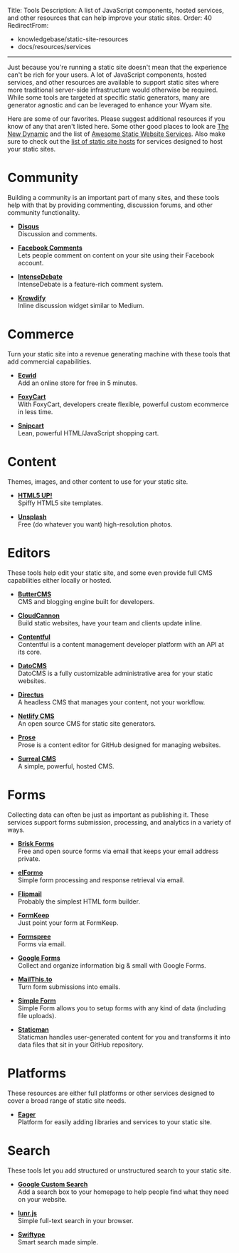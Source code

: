 Title: Tools
Description: A list of JavaScript components, hosted services, and other resources that can help improve your static sites.
Order: 40
RedirectFrom:
- knowledgebase/static-site-resources
- docs/resources/services
---
Just because you're running a static site doesn't mean that the experience can't be rich for your users. A lot of JavaScript components, hosted services, and other resources are available to support static sites where more traditional server-side infrastructure would otherwise be required. While some tools are targeted at specific static generators, many are generator agnostic and can be leveraged to enhance your Wyam site.

Here are some of our favorites. Please suggest additional resources if you know of any that aren't listed here. Some other good places to look are [The New Dynamic](https://www.thenewdynamic.org/tools/) and the list of [Awesome Static Website Services](https://github.com/aharris88/awesome-static-website-services). Also make sure to check out the [list of static site hosts](/docs/resources/hosts) for services designed to host your static sites.

<!-- Use two spaces after the title for proper formatting -->

# Community

Building a community is an important part of many sites, and these tools help with that by providing commenting, discussion forums, and other community functionality.

- **[Disqus](https://disqus.com)**  
  Discussion and comments.

- **[Facebook Comments](https://developers.facebook.com/docs/plugins/comments)**  
  Lets people comment on content on your site using their Facebook account.

- **[IntenseDebate](http://www.intensedebate.com/)**  
  IntenseDebate is a feature-rich comment system.

- **[Krowdify](http://www.krowdify.com/)**  
  Inline discussion widget similar to Medium.

# Commerce

Turn your static site into a revenue generating machine with these tools that add commercial capabilities.

- **[Ecwid](https://www.ecwid.com/)**  
  Add an online store for free in 5 minutes.

- **[FoxyCart](http://www.foxycart.com/)**  
  With FoxyCart, developers create flexible, powerful custom ecommerce in less time.

- **[Snipcart](https://snipcart.com/)**  
  Lean, powerful HTML/JavaScript shopping cart.

# Content

Themes, images, and other content to use for your static site.

- **[HTML5 UP!](https://html5up.net/)**  
  Spiffy HTML5 site templates.

- **[Unsplash](https://unsplash.com/)**  
  Free (do whatever you want) high-resolution photos.

# Editors

These tools help edit your static site, and some even provide full CMS capabilities either locally or hosted.

- **[ButterCMS](https://buttercms.com/)**  
  CMS and blogging engine built for developers.
  
- **[CloudCannon](http://cloudcannon.com/)**  
  Build static websites, have your team and clients update inline.

- **[Contentful](https://www.contentful.com/)**  
  Contentful is a content management developer platform with an API at its core.

- **[DatoCMS](https://www.datocms.com/)**  
  DatoCMS is a fully customizable administrative area for your static websites.

- **[Directus](https://getdirectus.com/)**  
  A headless CMS that manages your content, not your workflow.

- **[Netlify CMS](https://github.com/netlify/netlify-cms)**  
  An open source CMS for static site generators.

- **[Prose](http://prose.io/#about)**  
  Prose is a content editor for GitHub designed for managing websites.

- **[Surreal CMS](https://www.surrealcms.com/)**  
  A simple, powerful, hosted CMS.

# Forms

Collecting data can often be just as important as publishing it. These services support forms submission, processing, and analytics in a variety of ways.

- **[Brisk Forms](https://www.briskforms.com/)**  
  Free and open source forms via email that keeps your email address private.

- **[elFormo](https://www.elformo.com/)**  
  Simple form processing and response retrieval via email.

- **[Flipmail](http://flipmail.co/)**  
  Probably the simplest HTML form builder.

- **[FormKeep](https://formkeep.com/)**  
  Just point your form at FormKeep.

- **[Formspree](http://formspree.io/)**  
  Forms via email.

- **[Google Forms](https://www.google.com/forms/about/)**  
  Collect and organize information big & small with Google Forms.

- **[MailThis.to](http://mailthis.to/)**  
  Turn form submissions into emails.

- **[Simple Form](https://getsimpleform.com/)**  
  Simple Form allows you to setup forms with any kind of data (including file uploads).

- **[Staticman](https://staticman.net/)**  
  Staticman handles user-generated content for you and transforms it into data files that sit in your GitHub repository.

# Platforms

These resources are either full platforms or other services designed to cover a broad range of static site needs.

- **[Eager](https://eager.io/)**  
  Platform for easily adding libraries and services to your static site.

# Search

These tools let you add structured or unstructured search to your static site.

- **[Google Custom Search](https://cse.google.com/cse/)**  
  Add a search box to your homepage to help people find what they need on your website.

- **[lunr.js](http://lunrjs.com/)**  
  Simple full-text search in your browser.

- **[Swiftype](https://swiftype.com/)**  
  Smart search made simple.



